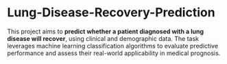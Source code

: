 # Lung-Disease-Recovery-Prediction
This project aims to **predict whether a patient diagnosed with a lung disease will recover**, using clinical and demographic data. The task leverages machine learning classification algorithms to evaluate predictive performance and assess their real-world applicability in medical prognosis.
